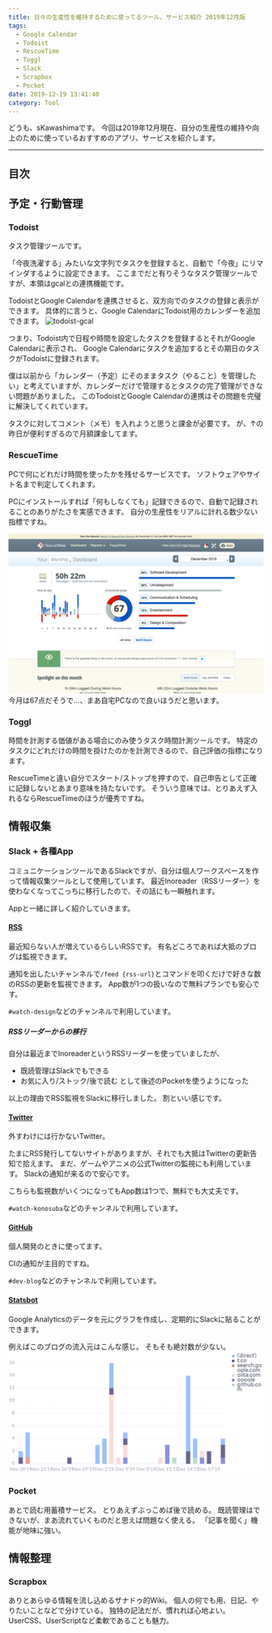 ```yaml
---
title: 日々の生産性を維持するために使ってるツール、サービス紹介 2019年12月版
tags:
  - Google Calendar
  - Todoist
  - RescueTime
  - Toggl
  - Slack
  - Scrapbox
  - Pocket
date: 2019-12-19 13:41:40
category: Tool
---
```


どうも、sKawashimaです。
今回は2019年12月現在、自分の生産性の維持や向上のために使っているおすすめのアプリ、サービスを紹介します。


<!-- more -->

---

## 目次

<!-- toc -->

## 予定・行動管理

### Todoist

タスク管理ツールです。

「今夜洗濯する」みたいな文字列でタスクを登録すると、自動で「今夜」にリマインダするように設定できます。
ここまでだと有りそうなタスク管理ツールですが、本領はgcalとの連携機能です。

TodoistとGoogle Calendarを連携させると、双方向でのタスクの登録と表示ができます。
具体的に言うと、Google CalendarにTodoist用のカレンダーを追加できます。
![todoist-gcal](todoist-gcal-example.png)

つまり、Todoist内で日程や時間を設定したタスクを登録するとそれがGoogle Calendarに表示され、
Google Calendarにタスクを追加するとその期日のタスクがTodoistに登録されます。

僕は以前から「カレンダー（予定）にそのままタスク（やること）を管理したい」と考えていますが、カレンダーだけで管理するとタスクの完了管理ができない問題がありました。
このTodoistとGoogle Calendarの連携はその問題を完璧に解決してくれています。

タスクに対してコメント（メモ）を入れようと思うと課金が必要です。
が、↑の昨日が便利すぎるので月額課金してます。

### RescueTime

PCで何にどれだけ時間を使ったかを残せるサービスです。
ソフトウェアやサイト名まで判定してくれます。

PCにインストールすれば「何もしなくても」記録できるので、自動で記録されることのありがたさを実感できます。
自分の生産性をリアルに計れる数少ない指標ですね。

![resquetime](lifeImprovementTool2019/resquetime.png)
今月は67点だそうで…、まあ自宅PCなので良いほうだと思います。

### Toggl

時間を計測する価値がある場合にのみ使うタスク時間計測ツールです。
特定のタスクにどれだけの時間を掛けたのかを計測できるので、自己評価の指標になります。

RescueTimeと違い自分でスタート/ストップを押すので、自己申告として正確に記録しないとあまり意味を持たないです。
そういう意味では、とりあえず入れるならRescueTimeのほうが優秀ですね。

## 情報収集

### Slack + 各種App

コミュニケーションツールであるSlackですが、自分は個人ワークスペースを作って情報収集ツールとして使用しています。
最近Inoreader（RSSリーダー）を使わなくなってこっちに移行したので、その話にも一瞬触れます。

Appと一緒に詳しく紹介していきます。

#### [RSS](https://slack.com/apps/A0F81R7U7-rss)

最近知らない人が増えているらしいRSSです。
有名どころであれば大抵のブログは監視できます。

通知を出したいチャンネルで`/feed {rss-url}`とコマンドを叩くだけで好きな数のRSSの更新を監視できます。
App数が1つの扱いなので無料プランでも安心です。

`#watch-design`などのチャンネルで利用しています。

##### RSSリーダーからの移行

自分は最近までInoreaderというRSSリーダーを使っていましたが、

* 既読管理はSlackでもできる
* お気に入り/ストック/後で読む として後述のPocketを使うようになった

以上の理由でRSS監視をSlackに移行しました。
割といい感じです。

#### [Twitter](https://slack.com/apps/A0F7XDW93-twitter)

外すわけには行かないTwitter。

たまにRSS発行してないサイトがありますが、それでも大抵はTwitterの更新告知で拾えます。
まだ、ゲームやアニメの公式Twitterの監視にも利用しています。
Slackの通知が来るので安心です。

こちらも監視数がいくつになってもApp数は1つで、無料でも大丈夫です。

`#watch-konosuba`などのチャンネルで利用しています。

#### [GitHub](https://slack.com/apps/A8GBNUWU8-github)

個人開発のときに使ってます。

CIの通知が主目的ですね。

`#dev-blog`などのチャンネルで利用しています。

#### [Statsbot](https://slack.com/apps/A0GP9E18S-statsbot)

Google Analyticsのデータを元にグラフを作成し、定期的にSlackに貼ることができます。

例えばこのブログの流入元はこんな感じ。
そもそも絶対数が少ない。
![statsbot](lifeImprovementTool2019/statsbot.png)



### Pocket

あとで読む用蓄積サービス。
とりあえずぶっこめば後で読める。
既読管理はできないが、まあ流れていくものだと思えば問題なく使える。
「記事を聞く」機能が地味に強い。

## 情報整理

### Scrapbox

ありとあらゆる情報を流し込めるザナドゥ的Wiki。
個人の何でも用、日記、やりたいことなどで分けている。
独特の記法だが、慣れれば心地よい。
UserCSS、UserScriptなど柔軟であることも魅力。